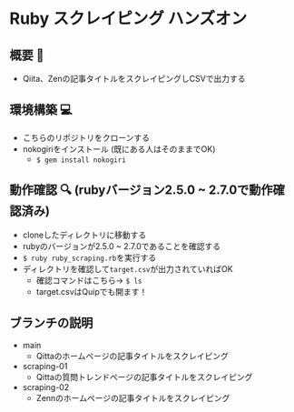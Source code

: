 # Ruby スクレイピング ハンズオン
## 概要 📝
- Qiita、Zenの記事タイトルをスクレイピングしCSVで出力する

## 環境構築 💻
- こちらのリポジトリをクローンする
- nokogiriをインストール (既にある人はそのままでOK)
  - `$ gem install nokogiri`

## 動作確認 🔍 (rubyバージョン2.5.0 ~ 2.7.0で動作確認済み)
- cloneしたディレクトリに移動する
- rubyのバージョンが2.5.0 ~ 2.7.0であることを確認する
- `$ ruby ruby_scraping.rb`を実行する
- ディレクトリを確認して`target.csv`が出力されていればOK 
  - 確認コマンドはこちら→ `$ ls`
  - target.csvはQuipでも開ます！

## ブランチの説明
- main
  - Qittaのホームページの記事タイトルをスクレイピング
- scraping-01
  - Qittaの質問トレンドページの記事タイトルをスクレイピング
- scraping-02
  - Zennのホームページの記事タイトルをスクレイピング  
